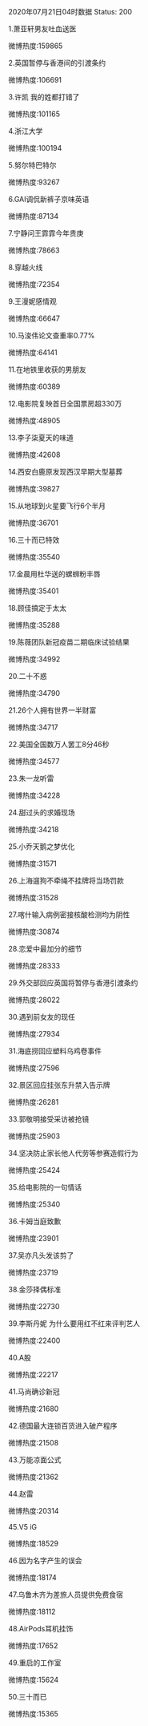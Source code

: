 2020年07月21日04时数据
Status: 200

1.萧亚轩男友吐血送医

微博热度:159865

2.英国暂停与香港间的引渡条约

微博热度:106691

3.许凯 我的姓都打错了

微博热度:101165

4.浙江大学

微博热度:100194

5.努尔特巴特尔

微博热度:93267

6.GAI调侃新裤子京味英语

微博热度:87134

7.宁静问王霏霏今年贵庚

微博热度:78663

8.穿越火线

微博热度:72354

9.王漫妮感情观

微博热度:66647

10.马浚伟论文查重率0.77%

微博热度:64141

11.在地铁里收获的男朋友

微博热度:60389

12.电影院复映首日全国票房超330万

微博热度:48905

13.李子柒夏天的味道

微博热度:42608

14.西安白鹿原发现西汉早期大型墓葬

微博热度:39827

15.从地球到火星要飞行6个半月

微博热度:36701

16.三十而已特效

微博热度:35540

17.金晨用杜华送的螺蛳粉丰唇

微博热度:35401

18.顾佳搞定于太太

微博热度:35288

19.陈薇团队新冠疫苗二期临床试验结果

微博热度:34992

20.二十不惑

微博热度:34790

21.26个人拥有世界一半财富

微博热度:34717

22.美国全国数万人罢工8分46秒

微博热度:34577

23.朱一龙听雷

微博热度:34228

24.甜过头的求婚现场

微博热度:34218

25.小乔天鹅之梦优化

微博热度:31571

26.上海遛狗不牵绳不挂牌将当场罚款

微博热度:31528

27.喀什输入病例密接核酸检测均为阴性

微博热度:30874

28.恋爱中最加分的细节

微博热度:28333

29.外交部回应英国将暂停与香港引渡条约

微博热度:28022

30.遇到前女友的现任

微博热度:27934

31.海底捞回应塑料乌鸡卷事件

微博热度:27596

32.景区回应挂张东升禁入告示牌

微博热度:26281

33.郭敬明接受采访被抢镜

微博热度:25903

34.坚决防止家长他人代劳等参赛造假行为

微博热度:25424

35.给电影院的一句情话

微博热度:25340

36.卡姆当庭致歉

微博热度:23901

37.吴亦凡头发该剪了

微博热度:23719

38.金莎择偶标准

微博热度:22730

39.李斯丹妮 为什么要用红不红来评判艺人

微博热度:22400

40.A股

微博热度:22217

41.马尚确诊新冠

微博热度:21680

42.德国最大连锁百货进入破产程序

微博热度:21508

43.万能凉面公式

微博热度:21362

44.赵雷

微博热度:20314

45.V5 iG

微博热度:18529

46.因为名字产生的误会

微博热度:18174

47.乌鲁木齐为差旅人员提供免费食宿

微博热度:18112

48.AirPods耳机挂饰

微博热度:17652

49.重启的工作室

微博热度:15624

50.三十而已

微博热度:15365

